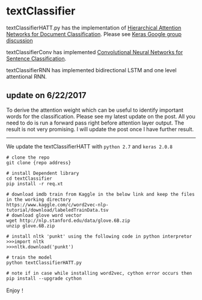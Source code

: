 # textClassifier

textClassifierHATT.py has the implementation of [Hierarchical Attention Networks for Document Classification](https://www.cs.cmu.edu/~diyiy/docs/naacl16.pdf). Please see [Keras Google group discussion](https://groups.google.com/forum/#!topic/keras-users/IWK9opMFavQ)

textClassifierConv has implemented [Convolutional Neural Networks for Sentence Classification](https://www.cs.cmu.edu/~diyiy/docs/naacl16.pdf).

textClassifierRNN has implemented bidirectional LSTM and one level attentional RNN.

## update on 6/22/2017 ##
To derive the attention weight which can be useful to identify important words for the classification. Please see my latest update on the post. All you need to do is run a forward pass right before attention layer output. The result is not very promising. I will update the post once I have further result.

---
We update the textClassifierHATT with `python 2.7` and `keras 2.0.8`

```
# clone the repo
git clone {repo address}

# install Dependent library
cd textClassifier
pip install -r req.xt

# download imdb train from Kaggle in the below link and keep the files in the working directory
https://www.kaggle.com/c/word2vec-nlp-tutorial/download/labeledTrainData.tsv
# download glove word vector
wget http://nlp.stanford.edu/data/glove.6B.zip
unzip glove.6B.zip

# install nltk 'punkt' using the following code in python interpretor
>>>import nltk
>>>nltk.download('punkt')

# train the model
python textClassifierHATT.py

# note if in case while installing word2vec, cython error occurs then 
pip install --upgrade cython
```



Enjoy！
